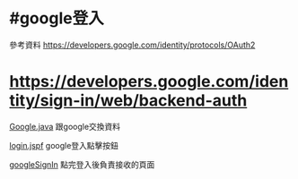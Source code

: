 #google登入
=========================================================
參考資料
https://developers.google.com/identity/protocols/OAuth2

https://developers.google.com/identity/sign-in/web/backend-auth
============================================
[Google.java](https://github.com/escc1122/complex/blob/master/googleLogin/Google.java)
跟google交換資料

[login.jspf](https://github.com/escc1122/complex/blob/master/googleLogin/login.jspf)
google登入點擊按鈕

[googleSignIn](https://github.com/escc1122/complex/blob/master/googleLogin/googleSignIn)
點完登入後負責接收的頁面

